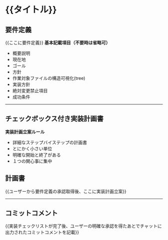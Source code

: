 # {{タイトル}}

## 要件定義
{{ここに要件定義}}
**基本記載項目（不要時は省略可）**
- 概要説明
- 現在地
- ゴール
- 方針
- 作業対象ファイルの構造可視化(tree)
- 実装方針
- 絶対変更禁止項目
- 成功条件

---

## チェックボックス付き実装計画書

**実装計画立案ルール**
- 詳細なステップバイステップの計画書
- とにかく小さい単位
- 明確な開始と終了がある
- １つの関心事に集中

## 計画書
{{ユーザーから要件定義の承認取得後、ここに実装計画立案}}

---

## コミットコメント
{{実装チェックリストが完了後、ユーザーの明確な承認を得たあとでチャットに出力されたコミットコメントを記載}}
